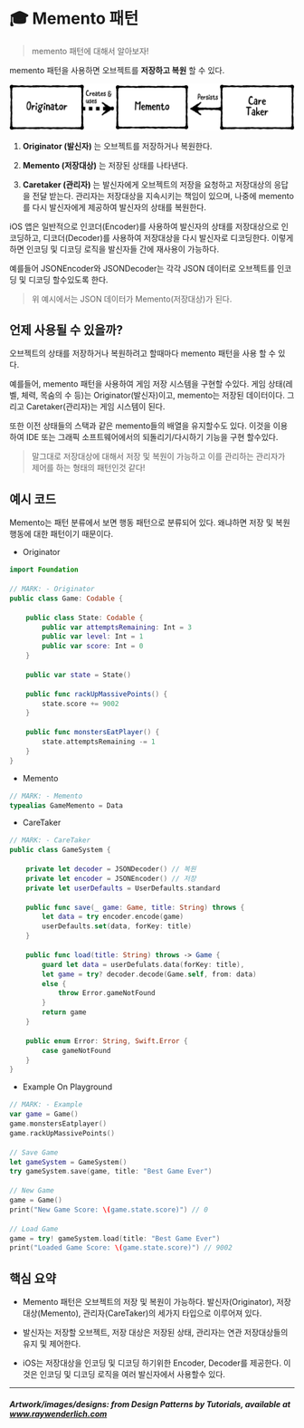 # :mortar_board: Memento 패턴

> memento 패턴에 대해서 알아보자!

memento 패턴을 사용하면 오브젝트를 **저장하고 복원** 할 수 있다.

![memento](/2.Fundamental%20Design%20Patterns/Memento/memento.png)

1. **Originator (발신자)** 는 오브젝트를 저장하거나 복원한다.

2. **Memento (저장대상)** 는 저장된 상태를 나타낸다.

3. **Caretaker (관리자)** 는 발신자에게 오브젝트의 저장을 요청하고 저장대상의 응답을 전달 받는다. 관리자는 저장대상을 지속시키는 책임이 있으며, 나중에 memento를 다시 발신자에게 제공하여 발신자의 상태를 복원한다.

iOS 앱은 일반적으로 인코더(Encoder)를 사용하여 발신자의 상태를 저장대상으로 인코딩하고, 디코더(Decoder)를 사용하여 저장대상을 다시 발신자로 디코딩한다. 이렇게 하면 인코딩 및 디코딩 로직을 발신자들 간에 재사용이 가능하다.
  
예를들어 JSONEncoder와 JSONDecoder는 각각 JSON 데이터로 오브젝트를 인코딩 및 디코딩 할수있도록 한다.

> 위 예시에서는 JSON 데이터가 Memento(저장대상)가 된다.

## 언제 사용될 수 있을까?

오브젝트의 상태를 저장하거나 복원하려고 할때마다 memento 패턴을 사용 할 수 있다.
  
예를들어, memento 패턴을 사용하여 게임 저장 시스템을 구현할 수있다. 게임 상태(레벨, 체력, 목숨의 수 등)는 Originator(발신자)이고, memento는 저장된 데이터이다. 그리고 Caretaker(관리자)는 게임 시스템이 된다.

또한 이전 상태들의 스택과 같은 memento들의 배열을 유지할수도 있다. 이것을 이용하여 IDE 또는 그래픽 소프트웨어에서의 되돌리기/다시하기 기능을 구현 할수있다.

> 말그대로 저장대상에 대해서 저장 및 복원이 가능하고 이를 관리하는 관리자가 제어를 하는 형태의 패턴인것 같다!

## 예시 코드

Memento는 패턴 분류에서 보면 행동 패턴으로 분류되어 있다. 왜냐하면 저장 및 복원 행동에 대한 패턴이기 때문이다.

* Originator

```swift
import Foundation

// MARK: - Originator
public class Game: Codable {

    public class State: Codable {
        public var attemptsRemaining: Int = 3
        public var level: Int = 1
        public var score: Int = 0
    }

    public var state = State()

    public func rackUpMassivePoints() {
        state.score += 9002
    }

    public func monstersEatPlayer() {
        state.attemptsRemaining -= 1
    }
}
```

* Memento

```swift
// MARK: - Memento
typealias GameMemento = Data
```

* CareTaker

```swift
// MARK: - CareTaker
public class GameSystem {

    private let decoder = JSONDecoder() // 복원
    private let encoder = JSONEncoder() // 저장
    private let userDefaults = UserDefaults.standard

    public func save(_ game: Game, title: String) throws {
        let data = try encoder.encode(game)
        userDefaults.set(data, forKey: title)
    }

    public func load(title: String) throws -> Game {
        guard let data = userDefulats.data(forKey: title),
        let game = try? decoder.decode(Game.self, from: data)
        else {
            throw Error.gameNotFound
        }
        return game
    }

    public enum Error: String, Swift.Error {
        case gameNotFound
    }
}
```

* Example On Playground
  
```swift
// MARK: - Example
var game = Game()
game.monstersEatplayer()
game.rackUpMassivePoints()

// Save Game
let gameSystem = GameSystem()
try gameSystem.save(game, title: "Best Game Ever")

// New Game
game = Game()
print("New Game Score: \(game.state.score)") // 0

// Load Game
game = try! gameSystem.load(title: "Best Game Ever")
print("Loaded Game Score: \(game.state.score)") // 9002
```

## 핵심 요약

* Memento 패턴은 오브젝트의 저장 및 복원이 가능하다. 발신자(Originator), 저장대상(Memento), 관리자(CareTaker)의 세가지 타입으로 이루어져 있다.

* 발신자는 저장할 오브젝트, 저장 대상은 저장된 상태, 관리자는  연관 저장대상들의 유지 및 제어한다.

* iOS는 저장대상을 인코딩 및 디코딩 하기위한 Encoder, Decoder를 제공한다. 이것은 인코딩 및 디코딩 로직을 여러 발신자에서 사용할수 있다.

***
##### Artwork/images/designs: from Design Patterns by Tutorials, available at www.raywenderlich.com